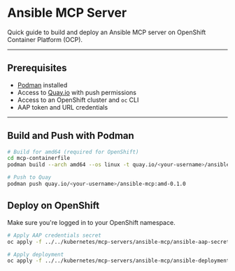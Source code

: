 # Ansible MCP Server

Quick guide to build and deploy an Ansible MCP server on OpenShift Container Platform (OCP).

---

##  Prerequisites

- [Podman](https://podman.io) installed
- Access to [Quay.io](https://quay.io) with push permissions
- Access to an OpenShift cluster and `oc` CLI
- AAP token and URL credentials

---

##  Build and Push with Podman

```bash
# Build for amd64 (required for OpenShift)
cd mcp-containerfile
podman build --arch amd64 --os linux -t quay.io/<your-username>/ansible-mcp:amd-0.1.0 -f Containerfile .

# Push to Quay
podman push quay.io/<your-username>/ansible-mcp:amd-0.1.0
```

## Deploy on OpenShift

Make sure you're logged in to your OpenShift namespace.

```bash
# Apply AAP credentials secret
oc apply -f ../../kubernetes/mcp-servers/ansible-mcp/ansible-aap-secret.yaml -n <namespace>

# Apply deployment
oc apply -f ../../kubernetes/mcp-servers/ansible-mcp/ansible-deployment.yaml -n <namespace>
```
